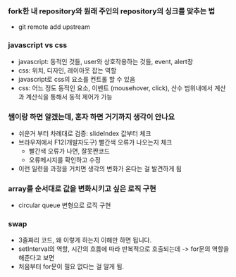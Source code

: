 ### fork한 내 repository와 원래 주인의 repository의 싱크를 맞추는 법

- git remote add upstream

### javascript vs css

- javascript: 동적인 것들, user와 상호작용하는 것들, event, alert창
- css: 위치, 디자인, 레이아웃 잡는 역할
- javascript로 css의 요소를 컨트롤 할 수 있음
- css: 어느 정도 동적인 요소, 이벤트 (mousehover, click), 산수 범위내에서 계산과 계산식을 통해서 동적 제어가 가능

### 쌤이랑 하면 알겠는데, 혼자 하면 거기까지 생각이 안나요

- 쉬운거 부터 차례대로 검증: slideIndex 값부터 체크
- 브라우저에서 F12(개발자도구) 빨간색 오류가 나오는지 체크
  - 빨간색 오류가 나면, 잘못짠코드
  - 오류메시지를 확인하고 수정
- 이런 일련을 과정을 거치면 생각의 변화가 온다는 걸 발견하게 됨

### array를 순서대로 값을 변화시키고 싶은 로직 구현

- circular queue 변형으로 로직 구현

### swap

- 3줄짜리 코드, 왜 이렇게 하는지 이해만 하면 됩니다.
- setInterval의 역할, 시간의 흐름에 따라 반복적으로 호출되는데 -> for문의 역할을 해준다고 보면
- 처음부터 for문이 필요 없다는 걸 알게 됨.
